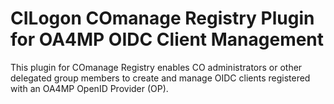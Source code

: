 # CILogon COmanage Registry Plugin for OA4MP OIDC Client Management

This plugin for COmanage Registry enables CO administrators or
other delegated group members to create and manage OIDC
clients registered with an OA4MP OpenID Provider (OP).
